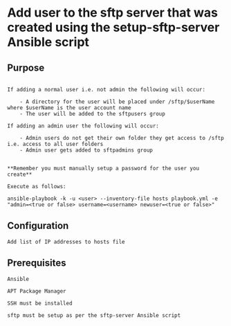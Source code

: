 # Add user to the sftp server that was created using the setup-sftp-server Ansible script 

## Purpose

```

If adding a normal user i.e. not admin the following will occur:

	- A directory for the user will be placed under /sftp/$userName where $userName is the user account name
	- The user will be added to the sftpusers group
   
If adding an admin user the following will occur:

	- Admin users do not get their own folder they get access to /sftp i.e. access to all user folders
	- Admin user gets added to sftpadmins group
	

**Remember you must manually setup a password for the user you create**

Execute as follows:

ansible-playbook -k -u <user> --inventory-file hosts playbook.yml -e "admin=<true or false> username=<username> newuser=<true or false>"

```

## Configuration

```
Add list of IP addresses to hosts file
```

## Prerequisites

```
Ansible

APT Package Manager

SSH must be installed

sftp must be setup as per the sftp-server Ansible script

```

